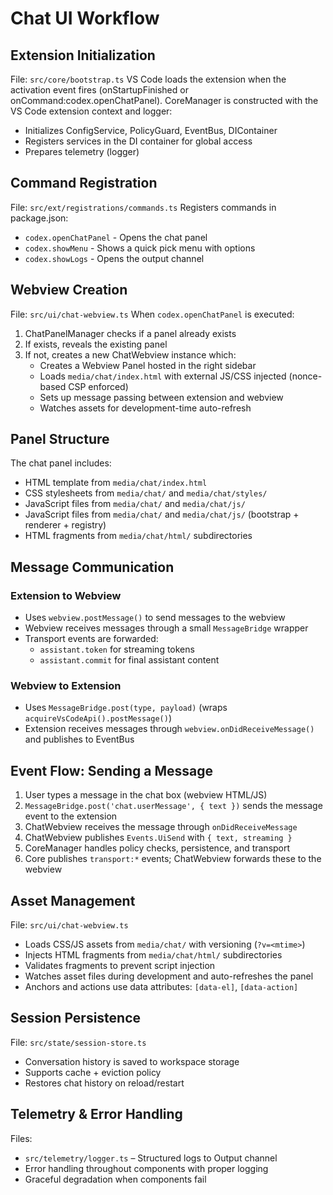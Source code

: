 # Chat UI Workflow

## Extension Initialization

File: `src/core/bootstrap.ts`
VS Code loads the extension when the activation event fires (onStartupFinished or onCommand:codex.openChatPanel).
CoreManager is constructed with the VS Code extension context and logger:
- Initializes ConfigService, PolicyGuard, EventBus, DIContainer
- Registers services in the DI container for global access
- Prepares telemetry (logger)

## Command Registration

File: `src/ext/registrations/commands.ts`
Registers commands in package.json:
- `codex.openChatPanel` - Opens the chat panel
- `codex.showMenu` - Shows a quick pick menu with options
- `codex.showLogs` - Opens the output channel

## Webview Creation

File: `src/ui/chat-webview.ts`
When `codex.openChatPanel` is executed:
1. ChatPanelManager checks if a panel already exists
2. If exists, reveals the existing panel
3. If not, creates a new ChatWebview instance which:
   - Creates a Webview Panel hosted in the right sidebar
   - Loads `media/chat/index.html` with external JS/CSS injected (nonce-based CSP enforced)
   - Sets up message passing between extension and webview
   - Watches assets for development-time auto-refresh

## Panel Structure

The chat panel includes:
- HTML template from `media/chat/index.html`
- CSS stylesheets from `media/chat/` and `media/chat/styles/`
- JavaScript files from `media/chat/` and `media/chat/js/`
 - JavaScript files from `media/chat/` and `media/chat/js/` (bootstrap + renderer + registry)
- HTML fragments from `media/chat/html/` subdirectories

## Message Communication

### Extension to Webview
- Uses `webview.postMessage()` to send messages to the webview
- Webview receives messages through a small `MessageBridge` wrapper
- Transport events are forwarded:
  - `assistant.token` for streaming tokens
  - `assistant.commit` for final assistant content

### Webview to Extension
- Uses `MessageBridge.post(type, payload)` (wraps `acquireVsCodeApi().postMessage()`)
- Extension receives messages through `webview.onDidReceiveMessage()` and publishes to EventBus

## Event Flow: Sending a Message

1. User types a message in the chat box (webview HTML/JS)
2. `MessageBridge.post('chat.userMessage', { text })` sends the message event to the extension
3. ChatWebview receives the message through `onDidReceiveMessage`
4. ChatWebview publishes `Events.UiSend` with `{ text, streaming }`
5. CoreManager handles policy checks, persistence, and transport
6. Core publishes `transport:*` events; ChatWebview forwards these to the webview

## Asset Management

File: `src/ui/chat-webview.ts`
- Loads CSS/JS assets from `media/chat/` with versioning (`?v=<mtime>`)
- Injects HTML fragments from `media/chat/html/` subdirectories
- Validates fragments to prevent script injection
- Watches asset files during development and auto-refreshes the panel
 - Anchors and actions use data attributes: `[data-el]`, `[data-action]`

## Session Persistence

File: `src/state/session-store.ts`
- Conversation history is saved to workspace storage
- Supports cache + eviction policy
- Restores chat history on reload/restart

## Telemetry & Error Handling

Files:
- `src/telemetry/logger.ts` – Structured logs to Output channel
- Error handling throughout components with proper logging
- Graceful degradation when components fail
